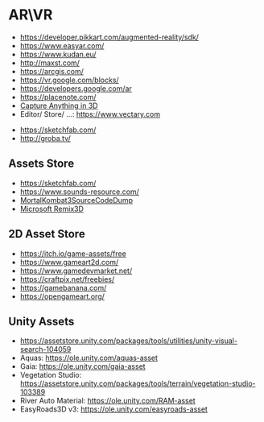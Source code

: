# AR\VR

* https://developer.pikkart.com/augmented-reality/sdk/
* https://www.easyar.com/ 
* https://www.kudan.eu/
* http://maxst.com/ 
* https://arcgis.com/ 
* https://vr.google.com/blocks/
* https://developers.google.com/ar
* https://placenote.com/
* [Capture Anything in 3D](http://3dscannerapp.com/)
* Editor/ Store/ ...: https://www.vectary.com
- https://sketchfab.com/
- http://groba.tv/

## Assets Store

* https://sketchfab.com/
* https://www.sounds-resource.com/
* [MortalKombat3SourceCodeDump](https://archive.org/download/MortalKombat3SourceCodeDump)
* [Microsoft Remix3D](https://www.remix3d.com/)

## 2D Asset Store

* https://itch.io/game-assets/free
* https://www.gameart2d.com/
* https://www.gamedevmarket.net/
* https://craftpix.net/freebies/
* https://gamebanana.com/
* https://opengameart.org/

## Unity Assets

* https://assetstore.unity.com/packages/tools/utilities/unity-visual-search-104059
* Aquas: https://ole.unity.com/aquas-asset
* Gaia: https://ole.unity.com/gaia-asset
* Vegetation Studio: https://assetstore.unity.com/packages/tools/terrain/vegetation-studio-103389
* River Auto Material: https://ole.unity.com/RAM-asset
* EasyRoads3D v3: https://ole.unity.com/easyroads-asset
